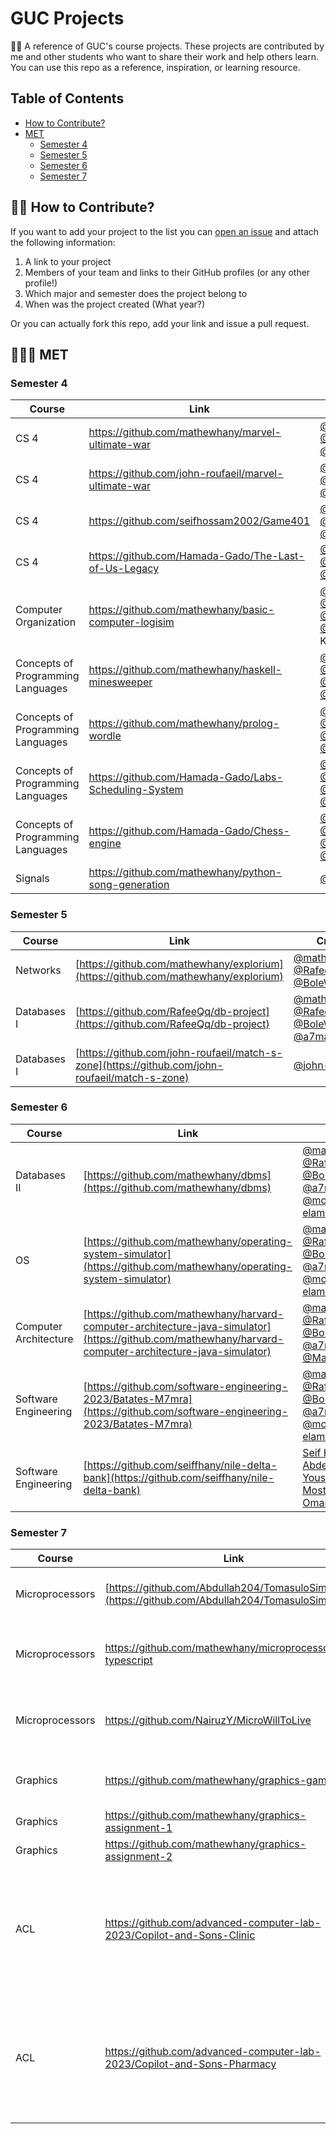 # GUC Projects
👨‍🎓 A reference of GUC's course projects. These projects are contributed by me and other students who want to share their work and help others learn. You can use this repo as a reference, inspiration, or learning resource. 

## Table of Contents
- [How to Contribute?](#-how-to-contribute)
- [MET](#-met)
    - [Semester 4](#semester-4)
    - [Semester 5](#semester-5)
    - [Semester 6](#semester-6)
    - [Semester 7](#semester-7)

## 👋🏻 How to Contribute?
If you want to add your project to the list you can [open an issue](https://github.com/mathewhany/guc-projects/issues/new) and attach the following information: 
1. A link to your project
2. Members of your team and links to their GitHub profiles (or any other profile!)
3. Which major and semester does the project belong to
4. When was the project created (What year?)

Or you can actually fork this repo, add your link and issue a pull request. 


## 👨🏻‍💻 MET
### Semester 4
| Course | Link | Creators | Year
| -- | -- | -- | -- |
| CS 4 | https://github.com/mathewhany/marvel-ultimate-war | [@mathewhany](https://github.com/mathewhany), [@RafeeQq](https://github.com/RafeeQq), [@narimannoureldeen](https://github.com/narimannoureldeen) | 2022
| CS 4 | https://github.com/john-roufaeil/marvel-ultimate-war | [@john-roufaeil](https://github.com/john-roufaeil), [@amirawad](https://github.com/amir-awad), [@ahmedmonsef](https://github.com/ahmedmonsef184) | 2022
| CS 4 | https://github.com/seifhossam2002/Game401 | [@seifhossam2002](https://github.com/seifhossam2002), [@farahalfawzy](https://github.com/farahalfawzy), [@paula-iskander](https://github.com/paula-iskander) | 2022
| CS 4 | https://github.com/Hamada-Gado/The-Last-of-Us-Legacy | [@AhmedGado](https://github.com/Hamada-Gado), [@RasheedAtia](https://github.com/RasheedAtia), [@MostafaHisham](https://github.com/mostafahisham03) | 2023
| Computer Organization | https://github.com/mathewhany/basic-computer-logisim | [@mathewhany](https://github.com/mathewhany), [@RafeeQq](https://github.com/RafeeQq), [@BoleWaheed](https://github.com/BolesWaheed), [@MarkMahrous](https://github.com/MarkMahrous), Kerolos Zakaria | 2022
| Concepts of Programming Languages | https://github.com/mathewhany/haskell-minesweeper | [@mathewhany](https://github.com/mathewhany), [@RafeeQq](https://github.com/RafeeQq), [@BoleWaheed](https://github.com/BolesWaheed), [@MarkMahrous](https://github.com/MarkMahrous) | 2022
| Concepts of Programming Languages | https://github.com/mathewhany/prolog-wordle | [@mathewhany](https://github.com/mathewhany), [@RafeeQq](https://github.com/RafeeQq), [@BoleWaheed](https://github.com/BolesWaheed), [@MarkMahrous](https://github.com/MarkMahrous) | 2022
| Concepts of Programming Languages | https://github.com/Hamada-Gado/Labs-Scheduling-System | [@AhmedGado](https://github.com/Hamada-Gado), [@AbdelrahmanTamer](https://github.com/AbdelrahmanTamer21), [@SeifeldinKhaled](https://github.com/Seifo18), [@MohammedElSawy](https://github.com/Sawy03) | 2023
| Concepts of Programming Languages | https://github.com/Hamada-Gado/Chess-engine | [@AhmedGado](https://github.com/Hamada-Gado), [@AbdelrahmanTamer](https://github.com/AbdelrahmanTamer21), [@SeifeldinKhaled](https://github.com/Seifo18), [@MohammedElSawy](https://github.com/Sawy03) | 2023
| Signals | https://github.com/mathewhany/python-song-generation | [@mathewhany](https://github.com/mathewhany) | 2022

### Semester 5
| Course | Link | Creators | Year
| -- | -- | -- | -- |
| Networks | [https://github.com/mathewhany/explorium](https://github.com/mathewhany/explorium) | [@mathewhany](https://github.com/mathewhany), [@RafeeQq](https://github.com/RafeeQq), [@BoleWaheed](https://github.com/BolesWaheed) | 2022
| Databases I | [https://github.com/RafeeQq/db-project](https://github.com/RafeeQq/db-project) | [@mathewhany](https://github.com/mathewhany), [@RafeeQq](https://github.com/RafeeQq), [@BoleWaheed](https://github.com/BolesWaheed), [@a7madgom3a16](https://github.com/a7madgom3a16) | 2022
| Databases I | [https://github.com/john-roufaeil/match-s-zone](https://github.com/john-roufaeil/match-s-zone) | [@john-roufaeil](https://github.com/john-roufaeil) | 2022


### Semester 6
| Course | Link | Creators | Year
| -- | -- | -- | -- |
| Databases II | [https://github.com/mathewhany/dbms](https://github.com/mathewhany/dbms) | [@mathewhany](https://github.com/mathewhany), [@RafeeQq](https://github.com/RafeeQq), [@BoleWaheed](https://github.com/BolesWaheed), [@a7madgom3a16](https://github.com/a7madgom3a16), [@mostafa-elamory](https://github.com/mostafa-elamory) | 2023
| OS | [https://github.com/mathewhany/operating-system-simulator](https://github.com/mathewhany/operating-system-simulator) | [@mathewhany](https://github.com/mathewhany), [@RafeeQq](https://github.com/RafeeQq), [@BoleWaheed](https://github.com/BolesWaheed), [@a7madgom3a16](https://github.com/a7madgom3a16), [@mostafa-elamory](https://github.com/mostafa-elamory) | 2023
| Computer Architecture | [https://github.com/mathewhany/harvard-computer-architecture-java-simulator](https://github.com/mathewhany/harvard-computer-architecture-java-simulator) | [@mathewhany](https://github.com/mathewhany), [@RafeeQq](https://github.com/RafeeQq), [@BoleWaheed](https://github.com/BolesWaheed), [@a7madgom3a16](https://github.com/a7madgom3a16), [@MarkMahrous](https://github.com/MarkMahrous) | 2023
| Software Engineering | [https://github.com/software-engineering-2023/Batates-M7mra](https://github.com/software-engineering-2023/Batates-M7mra) | [@mathewhany](https://github.com/mathewhany), [@RafeeQq](https://github.com/RafeeQq), [@BoleWaheed](https://github.com/BolesWaheed), [@a7madgom3a16](https://github.com/a7madgom3a16), [@mostafa-elamory](https://github.com/mostafa-elamory) | 2023
| Software Engineering | [https://github.com/seiffhany/nile-delta-bank](https://github.com/seiffhany/nile-delta-bank) | [Seif Hany](https://github.com/seiffhany), [Abdelrahman Alaa](https://github.com/Bodia55), [Youssef Ayman](https://github.com/youssefayman02), [Mostafa Sohile](https://github.com/Mostafaa-S), [Omar Gamal](https://github.com/0J33)  | 2023

### Semester 7
| Course | Link | Creators | Year
| -- | -- | -- | -- |
| Microprocessors | [https://github.com/Abdullah204/TomasuloSimulation](https://github.com/Abdullah204/TomasuloSimulation) | [@Abdullah204](https://github.com/Abdullah204), [@Haggag23](https://github.com/Haggag23), [Hussein Ebrahim](https://www.linkedin.com/in/hussein-yasser-044613206/?originalSubdomain=eg), [Adam Abouelmagd](https://www.linkedin.com/in/adam-abouelmagd-b90387228/) | 2022 
| Microprocessors | https://github.com/mathewhany/microprocessors-typescript | [@mathewhany](https://github.com/mathewhany), [@BoleWaheed](https://github.com/BolesWaheed), [@3laaHisham](https://github.com/3laaHisham), [@abdulrhman500](https://github.com/abdulrhman500), [@mohamedhassans](https://github.com/mohamedhassans) | 2023
| Microprocessors | https://github.com/NairuzY/MicroWillToLive | [@NairuzY](https://github.com/NairuzY), [@SaraAlajmy](https://github.com/SaraAlajmy), [@mariamhmostafa](https://github.com/mariamhmostafa), [@Dareenfadel](https://github.com/Dareenfadel), [@FaridaAbdelghaffar](https://github.com/FaridaAbdelghaffar) | 2023
| Graphics | https://github.com/mathewhany/graphics-game | [@mathewhany](https://github.com/mathewhany), [@BoleWaheed](https://github.com/BolesWaheed), [@Tarekkk1](https://github.com/Tarekkk1), [@AliAdam102002](https://github.com/AliAdam102002) | 2023
| Graphics | https://github.com/mathewhany/graphics-assignment-1 | [@mathewhany](https://github.com/mathewhany) | 2023
| Graphics | https://github.com/mathewhany/graphics-assignment-2 | [@mathewhany](https://github.com/mathewhany) | 2023
| ACL | https://github.com/advanced-computer-lab-2023/Copilot-and-Sons-Clinic | [@mathewhany](https://github.com/mathewhany), [@SaraAlajmy](https://github.com/SaraAlajmy), [@NairuzY](https://github.com/NairuzY), [@ramezlahzy](https://github.com/ramezlahzy), [@FaridaAbdelghaffar](https://github.com/FaridaAbdelghaffar), [@MarwaAwd](https://github.com/MarwaAwd), [@Youssof-Kandil](https://github.com/Youssof-Kandil), [@zahra-saadawy](https://github.com/zahra-saadawy), [@Dareenfadel](https://github.com/Dareenfadel), [@Youssef1Shawky](https://github.com/Youssef1Shawky) | 2023
| ACL | https://github.com/advanced-computer-lab-2023/Copilot-and-Sons-Pharmacy | [@mathewhany](https://github.com/mathewhany), [@SaraAlajmy](https://github.com/SaraAlajmy), [@NairuzY](https://github.com/NairuzY), [@ramezlahzy](https://github.com/ramezlahzy), [@FaridaAbdelghaffar](https://github.com/FaridaAbdelghaffar), [@MarwaAwd](https://github.com/MarwaAwd), [@Youssof-Kandil](https://github.com/Youssof-Kandil), [@zahra-saadawy](https://github.com/zahra-saadawy), [@Dareenfadel](https://github.com/Dareenfadel), [@Youssef1Shawky](https://github.com/Youssef1Shawky) | 2023

